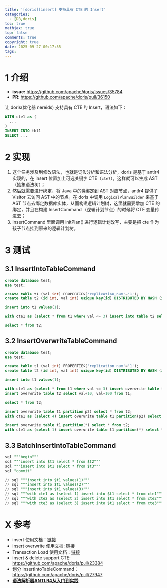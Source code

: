 ```yaml
---
title: '[doris][insert] 支持具有 CTE 的 Insert'
categories:
  - [DB,doris]
toc: true
mathjax: true
top: false
comments: true
copyright: true
date: 2025-09-27 00:17:55
tags:
---
```


# 1 介绍

* **issue:** https://github.com/apache/doris/issues/35784
* **PR**: https://github.com/apache/doris/pull/36150

让 doris(优化器 nereids) 支持具有 CTE 的 Insert，语法如下：

```sql
WITH cte1 as (
  ...
)
INSERT INTO tbl1
SELECT ...
```

# 2 实现

1. 这个任务涉及到修改语法，也就是词法分析和语法分析，doris 是基于 antlr4 实现的，在 insert 位置加上可选关键字 CTE（`cte?`），这样就可以生成 AST（抽象语法树）；
2. 然后就需要进行绑定，将 Java 中的类绑定到 AST 对应节点，antlr4 提供了 Visitor 去访问 AST 中的节点。在 doris 中调用 `LogicalPlanBuilder` 来基于 AST 节点去绑定数据库实体，从而构建逻辑计划树，这里就需要增加 CTE 的绑定，并且在构建 InsertCommand （逻辑计划节点）的时候将 CTE 变量传进去；
3. InsertCommand 里面调用 initPlan() 进行逻辑计划改写，主要是把 cte 作为孩子节点挂到原来的逻辑计划树。

# 3 测试

## 3.1 InsertIntoTableCommand

```sql
create database test;
use test;

create table t1 (val int) PROPERTIES('replication_num'='1');
create table t2 (id int, val int) unique key(id) DISTRIBUTED BY HASH (id) PROPERTIES('replication_num'='1');

insert into t1 values(1);

with cte1 as (select * from t1 where val <= 3) insert into table t2 select val+10, val+100 from cte1;

select * from t2;
```

## 3.2 InsertOverwriteTableCommand

```sql
create database test;
use test;

create table t1 (val int) PROPERTIES('replication_num'='1');
create table t2 (id int, val int) unique key(id) DISTRIBUTED BY HASH (id) PROPERTIES('replication_num'='1');

insert into t1 values(1);

with cte1 as (select * from t1 where val <= 3) insert overwrite table t2 select val+10, val+100 from cte1;
insert overwrite table t2 select val+10, val+100 from t1;

select * from t2;
```

```sql
insert overwrite table t1 partition(p2) select * from t2;
with cte1 as (select 4) insert overwrite table t1 partition(p2) select * from cte1;
```

```sql
insert overwrite table t1 partition(*) select * from t2;
with cte1 as (select 1) insert overwrite table t1 partition(*) select * from cte1;
```

## 3.3 BatchInsertIntoTableCommand

```sql
sql """begin"""
sql """insert into $t1 select * from $t2"""
sql """insert into $t1 select * from $t3"""
sql "commit"

// sql """insert into $t1 values(1)"""
// sql """insert into $t1 values(2)"""
// sql """insert into $t1 values(3)"""
// sql """with cte1 as (select 1) insert into $t1 select * from cte1"""
// sql """with cte2 as (select 2) insert into $t1 select * from cte2"""
// sql """with cte3 as (select 3) insert into $t1 select * from cte3"""
```

# X 参考

- insert 使用文档：[链接](https://doris.apache.org/docs/dev/sql-manual/sql-statements/Data-Manipulation-Statements/Manipulation/INSERT/)
- insert overwrite 使用文档: [链接](https://doris.apache.org/docs/dev/sql-manual/sql-statements/Data-Manipulation-Statements/Manipulation/INSERT-OVERWRITE/)
- Transaction Load 使用文档：[链接](https://doris.apache.org/zh-CN/docs/dev/data-operate/import/transaction-load-manual/)
- insert & delete support CTE:  https://github.com/apache/doris/pull/23384
- 划分 InsertIntoTableCommand：https://github.com/apache/doris/pull/27947
- [**语法解析器ANTLR4从入门到实践**](https://juejin.cn/post/7018521754125467661)
